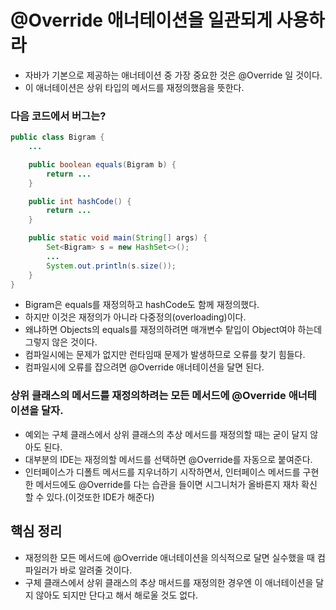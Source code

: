 # @Override 애너테이션을 일관되게 사용하라

- 자바가 기본으로 제공하는 애너테이션 중 가장 중요한 것은 @Override 일 것이다.
- 이 애너테이션은 상위 타입의 메서드를 재정의했음을 뜻한다.

### 다음 코드에서 버그는?

```java
public class Bigram {
    ...

    public boolean equals(Bigram b) {
        return ...
    }

    public int hashCode() {
        return ...
    }

    public static void main(String[] args) {
        Set<Bigram> s = new HashSet<>();
        ...
        System.out.println(s.size());
    }
}
```
- Bigram은 equals를 재정의하고 hashCode도 함께 재정의했다.
- 하지만 이것은 재정의가 아니라 다중정의(overloading)이다.
- 왜냐하면 Objects의 equals를 재정의하려면 매개변수 탙입이 Object여야 하는데 그렇지 않은 것이다.
- 컴파일시에는 문제가 없지만 런타임때 문제가 발생하므로 오류를 찾기 힘들다.
- 컴파일시에 오류를 잡으려면 @Override 애너테이션을 달면 된다.

### 상위 클래스의 메서드를 재정의하려는 모든 메서드에 @Override 애너테이션을 달자.
- 예외는 구체 클래스에서 상위 클래스의 추상 메서드를 재정의할 때는 굳이 달지 않아도 된다.
- 대부분의 IDE는 재정의할 메서드를 선택하면 @Override를 자동으로 붙여준다.
- 인터페이스가 디폴트 메서드를 지우너하기 시작하면서, 인터페이스 메서드를 구현한 메서드에도 @Override를 다는 습관을 들이면
시그니처가 올바른지 재차 확신 할 수 있다.(이것또한 IDE가 해준다)

## 핵심 정리

- 재정의한 모든 메서드에 @Override 애너테이션을 의식적으로 달면 실수했을 때 컴파일러가 바로 알려줄 것이다.
- 구체 클래스에서 상위 클래스의 추상 매서드를 재정의한 경우엔 이 애너테이션을 달지 않아도 되지만 단다고 해서 해로울 것도 없다.
